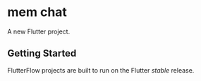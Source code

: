 # mem chat

A new Flutter project.

## Getting Started

FlutterFlow projects are built to run on the Flutter _stable_ release.
